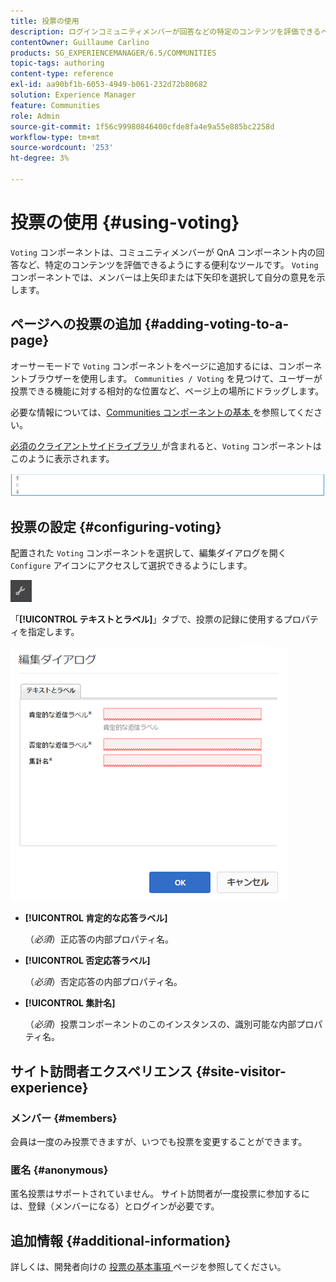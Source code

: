 ```yaml
---
title: 投票の使用
description: ログインコミュニティメンバーが回答などの特定のコンテンツを評価できるページに投票コンポーネントを追加する方法を説明します。
contentOwner: Guillaume Carlino
products: SG_EXPERIENCEMANAGER/6.5/COMMUNITIES
topic-tags: authoring
content-type: reference
exl-id: aa90bf1b-6053-4949-b061-232d72b80682
solution: Experience Manager
feature: Communities
role: Admin
source-git-commit: 1f56c99980846400cfde8fa4e9a55e885bc2258d
workflow-type: tm+mt
source-wordcount: '253'
ht-degree: 3%

---
```


# 投票の使用 {#using-voting}

`Voting` コンポーネントは、コミュニティメンバーが QnA コンポーネント内の回答など、特定のコンテンツを評価できるようにする便利なツールです。 `Voting` コンポーネントでは、メンバーは上矢印または下矢印を選択して自分の意見を示します。

## ページへの投票の追加 {#adding-voting-to-a-page}

オーサーモードで `Voting` コンポーネントをページに追加するには、コンポーネントブラウザーを使用します。 `Communities / Voting` を見つけて、ユーザーが投票できる機能に対する相対的な位置など、ページ上の場所にドラッグします。

必要な情報については、[Communities コンポーネントの基本 ](basics.md) を参照してください。

[ 必須のクライアントサイドライブラリ ](essentials-voting.md#essentials-for-client-side) が含まれると、`Voting` コンポーネントはこのように表示されます。

![voting-component](assets/voting-component.png)

## 投票の設定 {#configuring-voting}

配置された `Voting` コンポーネントを選択して、編集ダイアログを開く `Configure` アイコンにアクセスして選択できるようにします。

![ 設定 ](assets/configure-new.png)

「**[!UICONTROL テキストとラベル]**」タブで、投票の記録に使用するプロパティを指定します。

![ 投票ラベル ](assets/voting-label.png)

* **[!UICONTROL 肯定的な応答ラベル]**

  （*必須*）正応答の内部プロパティ名。

* **[!UICONTROL 否定応答ラベル]**

  （*必須*）否定応答の内部プロパティ名。

* **[!UICONTROL 集計名]**

  （*必須*）投票コンポーネントのこのインスタンスの、識別可能な内部プロパティ名。

## サイト訪問者エクスペリエンス {#site-visitor-experience}

### メンバー {#members}

会員は一度のみ投票できますが、いつでも投票を変更することができます。

### 匿名 {#anonymous}

匿名投票はサポートされていません。 サイト訪問者が一度投票に参加するには、登録（メンバーになる）とログインが必要です。

## 追加情報 {#additional-information}

詳しくは、開発者向けの [ 投票の基本事項 ](essentials-voting.md) ページを参照してください。
